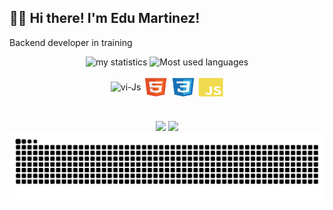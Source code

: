 ## 👋🏻 Hi there! I'm Edu Martinez! 
Backend developer in training

<div align="center">
  <img src="https://github-readme-stats.vercel.app/api?username=Eduardo-e-Martinez&show_icons=true&theme=algolia&hide=contribs,prs&show=reviews,discussions_started,prs_merged,prs_merged_percentage" alt="my statistics" height="150" />
  <img src="https://github-readme-stats.vercel.app/api/top-langs/?username=Eduardo-e-Martinez&layout=compact&theme=holi" alt="Most used languages" height="150" />  
</div>

<div style="display: inline_block" align="center"><br>          
  <img align="center" alt="vi-Js" height="30" width="40" src="https://cdn.jsdelivr.net/gh/devicons/devicon@latest/icons/python/python-original-wordmark.svg">
  <img align="center" alt="vi-HTML" height="30" width="40" src="https://raw.githubusercontent.com/devicons/devicon/master/icons/html5/html5-original.svg">
  <img align="center" alt="vi-CSS" height="30" width="40" src="https://raw.githubusercontent.com/devicons/devicon/master/icons/css3/css3-original.svg">
  <img align="center" alt="vi-Js" height="30" width="40" src="https://raw.githubusercontent.com/devicons/devicon/master/icons/javascript/javascript-plain.svg"> 
 </div>

#

 <div align="center">
  <a href = "mailto:eduardo.ezequiel.martinez@hotmail.com"><img src="https://img.shields.io/badge/-hotmail-%23333?style=for-the-badge&logo=hotmail&logoColor=white" target="_blank"></a>
  <a href=https://www.linkedin.com/in/eduardo-ezequiel-martinez/ target="_blank"><img src="https://img.shields.io/badge/-LinkedIn-%230077B5?style=for-the-badge&logo=linkedin&logoColor=white" target="_blank"></a> 
 </div>

  <!--![snake gif](https://github.com/Eduardo-e-Martinez/Eduardo-e-Martinez/blob/output/github-contribution-grid-snake.gif)-->

<picture align="center">
  <source media="(prefers-color-scheme: dark)" srcset="https://raw.githubusercontent.com/Eduardo-e-Martinez/Eduardo-e-Martinez/output/github-contribution-grid-snake-dark.svg">
  <source media="(prefers-color-scheme: light)" srcset="https://raw.githubusercontent.com/Eduardo-e-Martinez/Eduardo-e-Martinezoutput/github-contribution-grid-snake-dark.svg">
  <img align="center" alt="github contribution grid snake animation" src="https://raw.githubusercontent.com/Eduardo-e-Martinez/Eduardo-e-Martinez/output/github-contribution-grid-snake.svg">
</picture>
